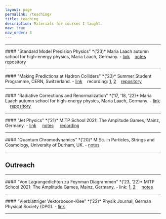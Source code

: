 ```yaml
---
layout: page
permalink: /teaching/
title: teaching
description: Materials for courses I taught.
nav: true
nav_order: 3
---
```

<hr>
#### "Standard Model Precision Physics" *(’23)*
Maria Laach autumn school for high-energy physics, Maria Laach, Germany.
- <a href='https://www.maria-laach.tp.nt.uni-siegen.de/'><i class="fa-solid fa-link"></i> link</a>
  &nbsp;<i class="fa-solid fa-code-commit" style="opacity: 0.25;"></i>&nbsp;
  <a href='https://www.maria-laach.tp.nt.uni-siegen.de/downloads/files/2023/Huss-2023.pdf'><i class="fa-solid fa-file"></i> notes</a>
  &nbsp;<i class="fa-solid fa-code-commit" style="opacity: 0.25;"></i>&nbsp;
  <a href='https://github.com/aykhuss/Lectures-MariaLaach-SMPrec'><i class="fa-solid fa-code-branch"></i> repository</a>
<hr>
#### "Making Predictions at Hadron Colliders" *(’23)*
Summer Student Programme, CERN, Switzerland.
- <a href='https://indico.cern.ch/event/1254879/timetable/'><i class="fa-solid fa-link"></i> link</a> 
  &nbsp;<i class="fa-solid fa-code-commit" style="opacity: 0.25;"></i>&nbsp;
  <i class="fa-solid fa-video"></i> recording: <a href='https://cds.cern.ch/record/2865910'>1</a>, <a href='https://cds.cern.ch/record/2866102'>2</a>
  &nbsp;<i class="fa-solid fa-code-commit" style="opacity: 0.25;"></i>&nbsp;
  <a href='https://github.com/aykhuss/Lectures-SSL-MkPred'><i class="fa-solid fa-code-branch"></i> repository</a>
<hr>
#### "Radiative Corrections and Renormalization" *(’17, ’18, ’22)*
Maria Laach autumn school for high-energy physics, Maria Laach, Germany.
- <a href='https://www.maria-laach.tp.nt.uni-siegen.de/'><i class="fa-solid fa-link"></i> link</a>
  &nbsp;<i class="fa-solid fa-code-commit" style="opacity: 0.25;"> </i> &nbsp;
  <a href='https://github.com/aykhuss/Tutorials-MariaLaach-RadCor'><i class="fa-solid fa-code-branch"></i> repository</a>
<hr>
#### "Jet Physics" *(’21)*
MITP School 2021: The Amplitude Games, Mainz, Germany.
- <a href='https://indico.mitp.uni-mainz.de/event/204/'><i class="fa-solid fa-link"></i> link</a> 
  &nbsp;<i class="fa-solid fa-code-commit" style="opacity: 0.25;"> </i> &nbsp;
  <a href='https://indico.mitp.uni-mainz.de/event/204/sessions/865/'><i class="fa-solid fa-file"></i> notes</a>
  &nbsp;<i class="fa-solid fa-code-commit" style="opacity: 0.25;"> </i>&nbsp;
  <a href='https://www.youtube.com/watch?v=Stykhl3mza4&list=PLejkXpUan6WEqle5MQttuFK2_TWzJSUNw'><i class="fa-solid fa-video"></i> recording</a>
<hr>
#### "Quantum Chromodynamics" *(’20)*
M.Sc. in Particles, Strings and Cosmology, University of Durham, UK.
- <a href='https://alhuss.web.cern.ch/teaching/qcd/'><i class="fa-solid fa-file"></i> notes</a>
<hr>

## Outreach

<hr>
#### "Von Lagrangedichten zu Feynman Diagrammen" *(’23, ’22)*
MITP School 2021: The Amplitude Games, Mainz, Germany.
- <i class="fa-solid fa-link"></i> link: <a href='https://indico.cern.ch/event/1233143/timetable/'>1</a>, <a href='https://indico.cern.ch/event/1131641/timetable/'>2</a> 
  &nbsp;<i class="fa-solid fa-code-commit" style="opacity: 0.25;"> </i> &nbsp;
  <a href='https://indico.cern.ch/event/1131641/contributions/4801762/'><i class="fa-solid fa-file"></i> notes</a>
<hr>
#### "Vierblättriger Vektorboson-Klee" *(’22)*
Physik Journal, German Physical Society (DPG).
- <a href='https://www.pro-physik.de/physik-journal/oktober-2022'><i class="fa-solid fa-link"></i> link</a> 
<hr>

